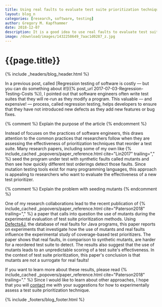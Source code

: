 ```yaml
---
title: Using real faults to evaluate test suite prioritization techniques
layout: blog_n
categories: [research, software, testing]
author: Gregory M. Kapfhammer
date: 2018-12-07
description: It is a good idea to use real faults to evaluate test suite prioritization techniques.
image: /download/images/1432258649_7aac1d0287_z.jpg
---
```


# {{page.title}}
{% include _headers/blog_header.html %}

In a previous post, called [Regression testing of software is costly &mdash; but
you can do something about it!]({% post_url 2017-07-03-Regression-Testing-Costs
%}), I pointed out that software engineers often write test suites that they
will re-run as they modify a program. This valuable &mdash; and expensive!
&mdash; process, called regression testing, helps developers to ensure that
they have not introduced new defects as they add new features or bug fixes.

{% comment %} Explain the purpose of the article {% endcomment %}

<p>
Instead of focuses on the practices of software engineers, this draws attention
to the common practices that researchers follow when they are assessing the
effectiveness of prioritization techniques that reorder a test suite. Many
research papers, including some of my own like {% include_cached
_popovers/paper_reference.html cite="Lin2017" trailing="," %} seed the program
under test with synthetic faults called mutants and then see how quickly
different test orderings detect those faults. Since mutation testing
tools exist for many programming languages, this approach is appealing to
researchers who want to evaluate the effectiveness of a new test prioritizer.
</p>

{% comment %} Explain the problem with seeding mutants {% endcomment %}

<p>
One of my research collaborations lead to the recent publication of {%
include_cached _popovers/paper_reference.html cite="Paterson2018" trailing=","
%} a paper that calls into question the use of mutants during the experimental
evaluation of test suite prioritization methods. Using <a href =
"https://github.com/rjust/defects4j">Defects4J</a>, the database of real faults
for Java programs, this paper reports on experiments that investigate how the
use of mutants and real faults influence the experimental study of
coverage-based test prioritizers. The paper shows that real faults, in
comparison to synthetic mutants, are harder for a reordered test suite to
detect. The results also suggest that the use of mutants leads to an
unpredictable scoring of a test suite's effectiveness. In the context of test
suite prioritization, this paper's conclusion is that mutants are not a
surrogate for real faults!
</p>

<p>
If you want to learn more about these results, please read {% include_cached
_popovers/paper_reference.html cite="Paterson2018" trailing="." %} Since I would
like to learn about other approaches, I hope that you will <a
href="{{site.baseurl}}contact/">contact</a> me with your suggestions for how to
experimentally assess a test suite prioritization technique.
</p>

{% include _footers/blog_footer.html %}
